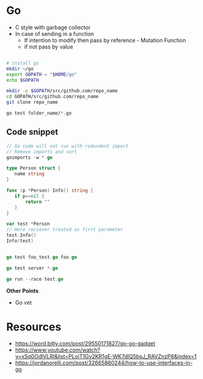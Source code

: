  # Go
 - C style with garbage collector
 - In case of sending in a function
    - If intention to modify then pass by reference - Mutation Function
    - if not pass by value

```bash

# install go
mkdir ~/go
export GOPATH = "$HOME/go"
echo $GOPATH

mkdir -p $GOPATH/src/github.com/repo_name
cd GOPATH/src/github.com/repo_name
git clone repo_name

go test folder_name/*.go

```


## Code snippet
 ```go
 // Go code will not run with redundent import
 // Remove imports and sort
goimports -w *.go
 ```


 ```go
type Person struct {
    name string
}

func (p *Person) Info() string {
    if p==nil {
        return ""
    }
}

var test *Person
// Here reciever treated as first parameter
test.Info()
Info(test)


go test foo_test.go foo.go

go test server *.go

go run --race test.go 

```


**Other Points**
- Go vet

 # Resources
 - https://word.bitly.com/post/29550171827/go-go-gadget
 - https://www.youtube.com/watch?v=xSq0OdlVLRI&list=PLoiT1Gv2KR1gE-WK7dIQ5bsJ_RAVZnzP8&index=1 
 - https://jordanorelli.com/post/32665860244/how-to-use-interfaces-in-go